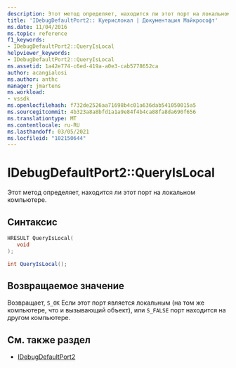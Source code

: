```yaml
---
description: Этот метод определяет, находится ли этот порт на локальном компьютере.
title: 'IDebugDefaultPort2:: Куерислокал | Документация Майкрософт'
ms.date: 11/04/2016
ms.topic: reference
f1_keywords:
- IDebugDefaultPort2::QueryIsLocal
helpviewer_keywords:
- IDebugDefaultPort2::QueryIsLocal
ms.assetid: 1a42e774-c6ed-419a-a0e3-cab5778652ca
author: acangialosi
ms.author: anthc
manager: jmartens
ms.workload:
- vssdk
ms.openlocfilehash: f732de2526aa71698b4c01a636dab541050015a5
ms.sourcegitcommit: 4b323a8a8bfd1a1a9e84f4b4ca88fa8da690f656
ms.translationtype: MT
ms.contentlocale: ru-RU
ms.lasthandoff: 03/05/2021
ms.locfileid: "102150644"
---
```

# <a name="idebugdefaultport2queryislocal"></a>IDebugDefaultPort2::QueryIsLocal
Этот метод определяет, находится ли этот порт на локальном компьютере.

## <a name="syntax"></a>Синтаксис

```cpp
HRESULT QueryIsLocal(
   void
);
```

```csharp
int QueryIsLocal();
```

## <a name="return-value"></a>Возвращаемое значение
 Возвращает, `S_OK` Если этот порт является локальным (на том же компьютере, что и вызывающий объект), или `S_FALSE` порт находится на другом компьютере.

## <a name="see-also"></a>См. также раздел
- [IDebugDefaultPort2](../../../extensibility/debugger/reference/idebugdefaultport2.md)
